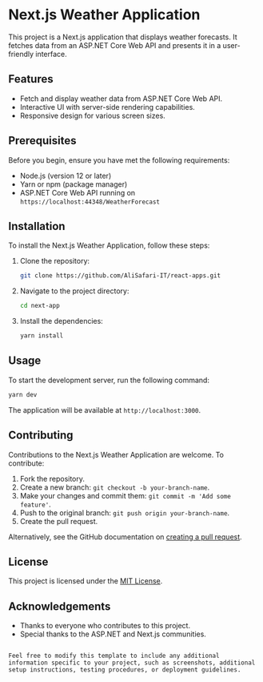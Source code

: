 # Next.js Weather Application

This project is a Next.js application that displays weather forecasts. It fetches data from an ASP.NET Core Web API and presents it in a user-friendly interface.

## Features

- Fetch and display weather data from ASP.NET Core Web API.
- Interactive UI with server-side rendering capabilities.
- Responsive design for various screen sizes.

## Prerequisites

Before you begin, ensure you have met the following requirements:

- Node.js (version 12 or later)
- Yarn or npm (package manager)
- ASP.NET Core Web API running on `https://localhost:44348/WeatherForecast`

## Installation

To install the Next.js Weather Application, follow these steps:

1. Clone the repository:
   ```bash
   git clone https://github.com/AliSafari-IT/react-apps.git
   ```
2. Navigate to the project directory:
   ```bash
   cd next-app
   ```
3. Install the dependencies:
   ```bash
   yarn install
   ```

## Usage

To start the development server, run the following command:

```bash
yarn dev
```

The application will be available at `http://localhost:3000`.

## Contributing

Contributions to the Next.js Weather Application are welcome. To contribute:

1. Fork the repository.
2. Create a new branch: `git checkout -b your-branch-name`.
3. Make your changes and commit them: `git commit -m 'Add some feature'`.
4. Push to the original branch: `git push origin your-branch-name`.
5. Create the pull request.

Alternatively, see the GitHub documentation on [creating a pull request](https://docs.github.com/en/github/collaborating-with-issues-and-pull-requests/creating-a-pull-request).

## License

This project is licensed under the [MIT License](LICENSE).

## Acknowledgements

- Thanks to everyone who contributes to this project.
- Special thanks to the ASP.NET and Next.js communities.
```

Feel free to modify this template to include any additional information specific to your project, such as screenshots, additional setup instructions, testing procedures, or deployment guidelines.